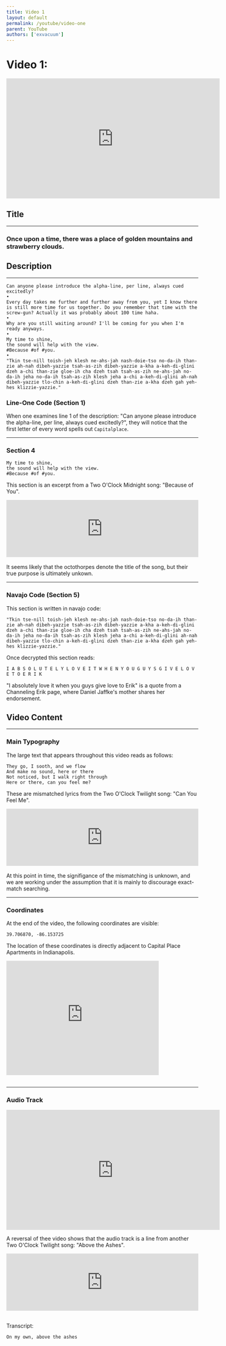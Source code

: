 ```yaml
---
title: Video 1
layout: default
permalink: /youtube/video-one
parent: YouTube
authors: ['exvacuum']
---
```


# Video 1:
<iframe width="560" height="315" src="https://www.youtube.com/embed/dPlq4wbL0AM" frameborder="0" allow="accelerometer; autoplay; encrypted-media; gyroscope; picture-in-picture" allowfullscreen></iframe>

## Title

---

### Once upon a time, there was a place of golden mountains and strawberry clouds.

## Description

---

```
Can anyone please introduce the alpha-line, per line, always cued excitedly?
•
Every day takes me further and further away from you, yet I know there is still more time for us together. Do you remember that time with the screw-gun? Actually it was probably about 100 time haha.
•
Why are you still waiting around? I'll be coming for you when I'm ready anyways.
•
My time to shine,
the sound will help with the view.
#Because #of #you.
•
"Tkin tse-nill toish-jeh klesh ne-ahs-jah nash-doie-tso no-da-ih than-zie ah-nah dibeh-yazzie tsah-as-zih dibeh-yazzie a-kha a-keh-di-glini dzeh a-chi than-zie gloe-ih cha dzeh tsah tsah-as-zih ne-ahs-jah no-da-ih jeha no-da-ih tsah-as-zih klesh jeha a-chi a-keh-di-glini ah-nah dibeh-yazzie tlo-chin a-keh-di-glini dzeh than-zie a-kha dzeh gah yeh-hes klizzie-yazzie."
```

### Line-One Code (Section 1)
When one examines line 1 of the description: "Can anyone please introduce the alpha-line, per line, always cued excitedly?", they will notice that the first letter of every word spells out `Capitalplace`.

---

### Section 4

```
My time to shine,
the sound will help with the view.
#Because #of #you.
```

This section is an excerpt from a Two O'Clock Midnight song: "Because of You".
<iframe width="100%" height="150" scrolling="no" frameborder="no" src="https://www.reverbnation.com/widget_code/html_widget/artist_994056?widget_id=55&pwc[song_ids]=12476889&context_type=song&pwc[size]=small&pwc[color]=light" style="width:0px;min-width:100%;max-width:100%;"></iframe><br><br>
It seems likely that the octothorpes denote the title of the song, but their true purpose is ultimately unkown.

---

### Navajo Code (Section 5)

This section is written in navajo code:
```
"Tkin tse-nill toish-jeh klesh ne-ahs-jah nash-doie-tso no-da-ih than-zie ah-nah dibeh-yazzie tsah-as-zih dibeh-yazzie a-kha a-keh-di-glini dzeh a-chi than-zie gloe-ih cha dzeh tsah tsah-as-zih ne-ahs-jah no-da-ih jeha no-da-ih tsah-as-zih klesh jeha a-chi a-keh-di-glini ah-nah dibeh-yazzie tlo-chin a-keh-di-glini dzeh than-zie a-kha dzeh gah yeh-hes klizzie-yazzie."
```
Once decrypted this section reads:
```
I A B S O L U T E L Y L O V E I T W H E N Y O U G U Y S G I V E L O V E T O E R I K
```

"I absolutely love it when you guys give love to Erik" is a quote from a Channeling Erik page, where Daniel Jaffke's mother shares her endorsement.

## Video Content

---

### Main Typography

The large text that appears throughout this video reads as follows:
```
They go, I sooth, and we flow
And make no sound, here or there
Not noticed, but I walk right through
Here or there, can you feel me?
```
These are mismatched lyrics from the Two O'Clock Twilight song: "Can You Feel  Me".
<iframe width="100%" height="150" scrolling="no" frameborder="no" src="https://www.reverbnation.com/widget_code/html_widget/artist_994056?widget_id=55&pwc[song_ids]=7610591&context_type=song&pwc[size]=small&pwc[color]=light" style="width:0px;min-width:100%;max-width:100%;"></iframe><br><br>
At this point in time, the signifigance of the mismatching is unknown, and we are working under the assumption that it is mainly to discourage exact-match searching.

---

### Coordinates
At the end of the video, the following coordinates are visible:
```
39.706870, -86.153725
```
The location of these coordinates is directly adjacent to Capital Place Apartments in Indianapolis.
<iframe src="https://www.google.com/maps/embed?pb=!1m18!1m12!1m3!1d3069.4588354904918!2d-86.15591368462553!3d39.70686997945399!2m3!1f0!2f0!3f0!3m2!1i1024!2i768!4f13.1!3m3!1m2!1s0x0%3A0x0!2zMznCsDQyJzI0LjciTiA4NsKwMDknMTMuNCJX!5e0!3m2!1sen!2sca!4v1576251089330!5m2!1sen!2sca" width="400" height="300" frameborder="0" style="border:0;" allowfullscreen=""></iframe><br><br>

---

### Audio Track

<iframe width="560" height="315" src="https://www.youtube.com/embed/5BoMFBlxx_8" frameborder="0" allow="accelerometer; autoplay; encrypted-media; gyroscope; picture-in-picture" allowfullscreen></iframe>

A reversal of thee video shows that the audio track is a line from another Two O'Clock Twilight song: "Above the Ashes".

<iframe width="100%" height="150" scrolling="no" frameborder="no" src="https://www.reverbnation.com/widget_code/html_widget/artist_994056?widget_id=55&pwc[song_ids]=7610571&context_type=song&pwc[size]=small&pwc[color]=light" style="width:0px;min-width:100%;max-width:100%;"></iframe><br><br>

Transcript:
```
On my own, above the ashes
```